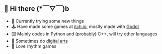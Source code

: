 ## 👋 Hi there (*￣▽￣)b

- 🔭 Currently trying some new things
- 🕹️ Have made some games at [itch.io](https://itch.io), mostly made with [Godot](https://godotengine.org)
- ⌨️ Mainly codes in Python and (probably) C++, will try other languages
- 🎨 Sometimes do [digital arts](https://www.artstation.com)
- 🎵 Love rhythm games

<!--
- 🔨 Currently working on:
  - Som projecc
-->
